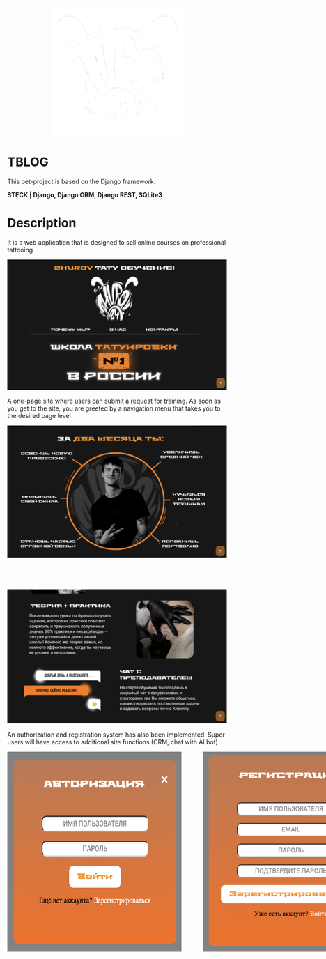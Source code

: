 
<p align="center">
  <img width="300" height="300" src="https://github.com/pinkpipe/DjangoProjectTBLOG/blob/main/READMEPHOTO/kent1.png">
</p>

# TBLOG
This pet-project is based on the Django framework.

**STECK | Django, Django ORM, Django REST, SQLite3**

# Description 
It is a web application that is designed to sell online courses on professional tattooing

<p align="center">
  <img width="800" src="https://github.com/pinkpipe/DjangoProjectTBLOG/blob/main/READMEPHOTO/screen1.png">
</p>  

A one-page site where users can submit a request for training. As soon as you get to the site, you are greeted by a navigation menu that takes you to the desired page level

<p align="center">
  <img width="800" src="https://github.com/pinkpipe/DjangoProjectTBLOG/blob/main/READMEPHOTO/screen2.png">
</p>

#
<br>
<p align="center">
  <img width="800" src="https://github.com/pinkpipe/DjangoProjectTBLOG/blob/main/READMEPHOTO/screen3.png">
</p> 

An authorization and registration system has also been implemented. Super users will have access to additional site functions (CRM, chat with AI bot)

<nav style="display: flex; gap: 50px; justify-content: flex-start" >
        <img width="400" src="https://github.com/pinkpipe/DjangoProjectTBLOG/blob/main/READMEPHOTO/screen4.png">
        <img width="400" src="https://github.com/pinkpipe/DjangoProjectTBLOG/blob/main/READMEPHOTO/screen5.png">
</nav>
